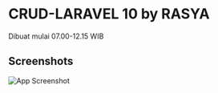 
# CRUD-LARAVEL 10 by RASYA

Dibuat mulai 07.00-12.15 WIB


## Screenshots

![App Screenshot](https://uploads.bogeng.skom.id/pdip/qklqwOg2J4NBIvC.png)

